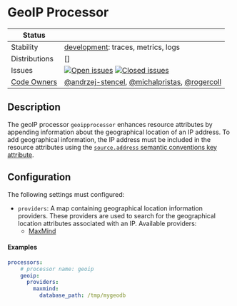 # GeoIP Processor

<!-- status autogenerated section -->
| Status        |           |
| ------------- |-----------|
| Stability     | [development]: traces, metrics, logs   |
| Distributions | [] |
| Issues        | [![Open issues](https://img.shields.io/github/issues-search/open-telemetry/opentelemetry-collector-contrib?query=is%3Aissue%20is%3Aopen%20label%3Aprocessor%2Fgeoip%20&label=open&color=orange&logo=opentelemetry)](https://github.com/open-telemetry/opentelemetry-collector-contrib/issues?q=is%3Aopen+is%3Aissue+label%3Aprocessor%2Fgeoip) [![Closed issues](https://img.shields.io/github/issues-search/open-telemetry/opentelemetry-collector-contrib?query=is%3Aissue%20is%3Aclosed%20label%3Aprocessor%2Fgeoip%20&label=closed&color=blue&logo=opentelemetry)](https://github.com/open-telemetry/opentelemetry-collector-contrib/issues?q=is%3Aclosed+is%3Aissue+label%3Aprocessor%2Fgeoip) |
| [Code Owners](https://github.com/open-telemetry/opentelemetry-collector-contrib/blob/main/CONTRIBUTING.md#becoming-a-code-owner)    | [@andrzej-stencel](https://www.github.com/andrzej-stencel), [@michalpristas](https://www.github.com/michalpristas), [@rogercoll](https://www.github.com/rogercoll) |

[development]: https://github.com/open-telemetry/opentelemetry-collector#development
<!-- end autogenerated section -->

## Description

The geoIP processor `geoipprocessor` enhances resource attributes by appending information about the geographical location of an IP address. To add geographical information, the IP address must be included in the resource attributes using the [`source.address` semantic conventions key attribute](https://github.com/open-telemetry/semantic-conventions/blob/v1.26.0/docs/general/attributes.md#source).

## Configuration

The following settings must configured:

- `providers`: A map containing geographical location information providers. These providers are used to search for the geographical location attributes associated with an IP. Available providers:
  - [MaxMind](./internal/provider/maxmindprovider/README.md)

#### Examples

```yaml
processors:
    # processor name: geoip
    geoip:
      providers:
        maxmind:
          database_path: /tmp/mygeodb
```
